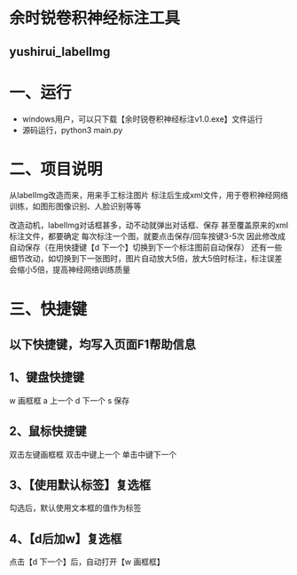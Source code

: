 # 余时锐卷积神经标注工具
## yushirui_labelImg

# 一、运行
- windows用户，可以只下载【余时锐卷积神经标注v1.0.exe】文件运行
- 源码运行，python3 main.py

# 二、项目说明
从labelImg改造而来，用来手工标注图片
标注后生成xml文件，用于卷积神经网络训练，如图形图像识别、人脸识别等等

改造动机，labelImg对话框甚多，动不动就弹出对话框、保存
甚至覆盖原来的xml标注文件，都要确定
每次标注一个图，就要点击保存/回车按键3-5次
因此修改成自动保存（在用快捷键【d 下一个】切换到下一个标注图前自动保存）
还有一些细节改动，如切换到下一张图时，图片自动放大5倍，放大5倍时标注，标注误差会缩小5倍，提高神经网络训练质量

# 三、快捷键
## 以下快捷键，均写入页面F1帮助信息
## 1、键盘快捷键

w 画框框
a 上一个
d 下一个
s 保存

## 2、鼠标快捷键

双击左键画框框
双击中键上一个
单击中键下一个

## 3、【使用默认标签】复选框

勾选后，默认使用文本框的值作为标签

## 4、【d后加w】复选框

点击【d 下一个】后，自动打开【w 画框框】